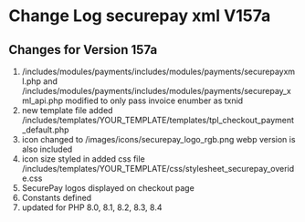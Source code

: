 Change Log
securepay xml V157a
============
Changes for Version 157a
-----------------------
1. /includes/modules/payments/includes/modules/payments/securepayxml.php and 
  /includes/modules/payments/includes/modules/payments/securepay_xml_api.php modified to only pass invoice enumber as txnid
2. new template file added /includes/templates/YOUR_TEMPLATE/templates/tpl_checkout_payment_default.php
3. icon changed to /images/icons/securepay_logo_rgb.png webp version is also included
4. icon size styled in added css file /includes/templates/YOUR_TEMPLATE/css/stylesheet_securepay_overide.css
5. SecurePay logos displayed on checkout page
6. Constants defined
7. updated for PHP 8.0, 8.1, 8.2, 8.3, 8.4

